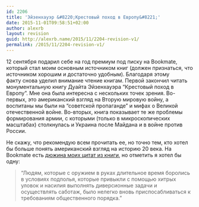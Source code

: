 ```yaml
---
id: 2206
title: 'Эйзенхауэр &#8220;Крестовый поход в Европу&#8221;'
date: 2015-11-01T09:58:51+02:00
author: alexrb
layout: revision
guid: http://alexrb.name/2015/11/2204-revision-v1/
permalink: /2015/11/2204-revision-v1/
---
```

12 сентября подарил себе на год премиум под писку на Bookmate, который стал моим основным источником книг (должен признаться, что источником хорошим и достаточно удобным). Благодаря этому факту снова уделил внимание чтение книгам. Первой закончил читать монументальную книгу Дуайта Эйзенхауэра &#8220;Крестовый поход в Европу&#8221;. Мне она была интересна с нескольких точек зрения. Во-первых, это американский взгляд на Вторую мировую войну, а воспитаны мы были на &#8220;советской пропаганде&#8221; и мифах о Великой отечественной войне. Во-вторых, книга показывает те же проблемы формирования армии, с которыми (только в микроскопических масштабах) столкнулась и Украина после Майдана и в войне против России.

Не скажу, что рекомендую всем прочитать ее, но точно тем, кто хотел бы больше понять американский взгляд на историю 20 века. На Bookmate есть [дюжина моих цитат из книги](https://bookmate.com/alexriabtsev/quotes), но отметить я хотел бы одну:

> &#8220;Людям, которые с оружием в руках длительное время боролись в условиях подполья, которые привыкли с помощью хитрых уловок и насилия выполнять диверсионные задачи и осуществлять саботаж, было нелегко вновь приспосабливаться к требованиям общественного порядка.&#8221;